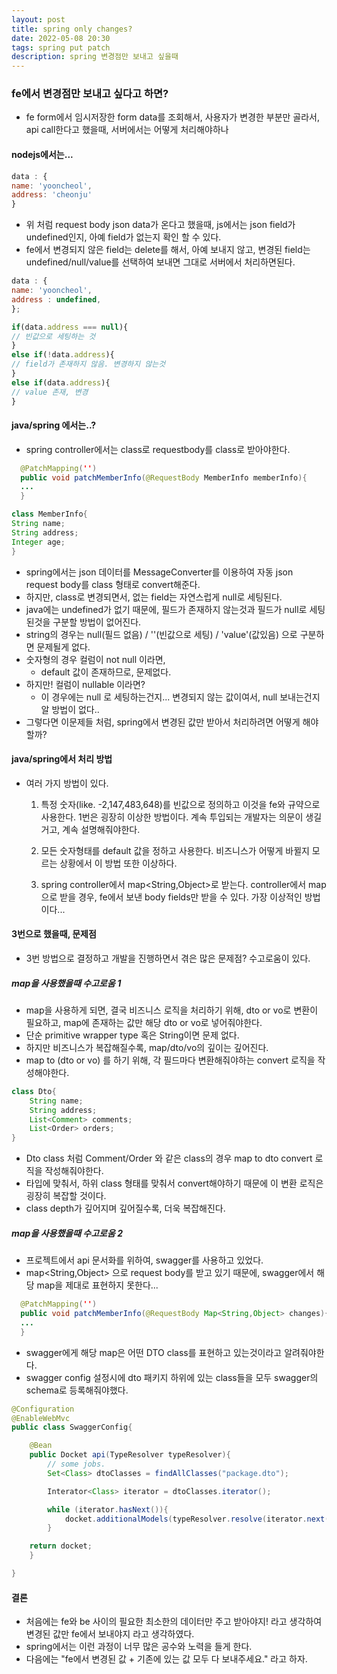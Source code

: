 ```yaml
---
layout: post
title: spring only changes?
date: 2022-05-08 20:30
tags: spring put patch
description: spring 변경점만 보내고 싶을때
---
```


### fe에서 변경점만 보내고 싶다고 하면?

- fe form에서 임시저장한 form data를 조회해서, 사용자가 변경한 부분만 골라서, api call한다고 했을때, 서버에서는 어떻게 처리해야하나

#### nodejs에서는...

```javascript
data : {
name: 'yooncheol',
address: 'cheonju'
}
```

- 위 처럼 request body json data가 온다고 했을때, js에서는 json field가 undefined인지, 아예 field가 없는지 확인 할 수 있다.
- fe에서 변경되지 않은 field는 delete를 해서, 아예 보내지 않고, 변경된 field는 undefined/null/value를 선택하여 보내면 그대로 서버에서 처리하면된다.

```javascript
data : {
name: 'yooncheol',
address : undefined,
};

if(data.address === null){
// 빈값으로 세팅하는 것
}
else if(!data.address){
// field가 존재하지 않음. 변경하지 않는것
}
else if(data.address){
// value 존재, 변경
}
```

#### java/spring 에서는..?

- spring controller에서는 class로 requestbody를 class로 받아야한다.

```java
  @PatchMapping('')
  public void patchMemberInfo(@RequestBody MemberInfo memberInfo){
  ...
  }

class MemberInfo{
String name;
String address;
Integer age;
}
```

- spring에서는 json 데이터를 MessageConverter를 이용하여 자동 json request body를 class 형태로 convert해준다.
- 하지만, class로 변경되면서, 없는 field는 자연스럽게 null로 세팅된다.
- java에는 undefined가 없기 때문에, 필드가 존재하지 않는것과 필드가 null로 세팅된것을 구분할 방법이 없어진다.
- string의 경우는 null(필드 없음) / ''(빈값으로 세팅) / 'value'(값있음) 으로 구분하면 문제될게 없다.
- 숫자형의 경우 컬럼이 not null 이라면,
  - default 값이 존재하므로, 문제없다.
- 하지만! 컬럼이 nullable 이라면?
  - 이 경우에는 null 로 세팅하는건지... 변경되지 않는 값이여서, null 보내는건지 알 방법이 없다..
- 그렇다면 이문제들 처럼, spring에서 변경된 값만 받아서 처리하려면 어떻게 해야할까?

#### java/spring에서 처리 방법

- 여러 가지 방법이 있다.

  1. 특정 숫자(like. -2,147,483,648)를 빈값으로 정의하고 이것을 fe와 규약으로 사용한다.
     1번은 굉장히 이상한 방법이다.
     계속 투입되는 개발자는 의문이 생길거고, 계속 설명해줘야한다.

  2. 모든 숫자형태를 default 값을 정하고 사용한다.
     비즈니스가 어떻게 바뀔지 모르는 상황에서 이 방법 또한 이상하다.

  3. spring controller에서 map<String,Object>로 받는다.
     controller에서 map으로 받을 경우, fe에서 보낸 body fields만 받을 수 있다.
     가장 이상적인 방법이다...

#### 3번으로 했을때, 문제점

- 3번 방법으로 결정하고 개발을 진행하면서 겪은 많은 문제점? 수고로움이 있다.

##### map을 사용했을때 수고로움 1

- map을 사용하게 되면, 결국 비즈니스 로직을 처리하기 위해, dto or vo로 변환이 필요하고, map에 존재하는 값만 해당 dto or vo로 넣어줘야한다.
- 단순 primitive wrapper type 혹은 String이면 문제 없다.
- 하지만 비즈니스가 복잡해질수록, map/dto/vo의 깊이는 깊어진다.
- map to (dto or vo) 를 하기 위해, 각 필드마다 변환해줘야하는 convert 로직을 작성해야한다.

```java
class Dto{
    String name;
    String address;
    List<Comment> comments;
    List<Order> orders;
}
```

- Dto class 처럼 Comment/Order 와 같은 class의 경우 map to dto convert 로직을 작성해줘야한다.
- 타입에 맞춰서, 하위 class 형태를 맞춰서 convert해야하기 때문에 이 변환 로직은 굉장히 복잡할 것이다.
- class depth가 깊어지며 깊어질수록, 더욱 복잡해진다.

##### map을 사용했을때 수고로움 2

- 프로젝트에서 api 문서화를 위하여, swagger를 사용하고 있었다.
- map<String,Object> 으로 request body를 받고 있기 때문에, swagger에서 해당 map을 제대로 표현하지 못한다...

```java
  @PatchMapping('')
  public void patchMemberInfo(@RequestBody Map<String,Object> changes){
  ...
  }
```

- swagger에게 해당 map은 어떤 DTO class를 표현하고 있는것이라고 알려줘야한다.
- swagger config 설정시에 dto 패키지 하위에 있는 class들을 모두 swagger의 schema로 등록해줘야했다.

```java
@Configuration
@EnableWebMvc
public class SwaggerConfig{

    @Bean
    public Docket api(TypeResolver typeResolver){
        // some jobs.
        Set<Class> dtoClasses = findAllClasses("package.dto");

        Interator<Class> iterator = dtoClasses.iterator();

        while (iterator.hasNext()){
            docket.additionalModels(typeResolver.resolve(iterator.next()));
        }

    return docket;
    }

}
```

#### 결론

- 처음에는 fe와 be 사이의 필요한 최소한의 데이터만 주고 받아야지! 라고 생각하여 변경된 값만 fe에서 보내야지 라고 생각하였다.
- spring에서는 이런 과정이 너무 많은 공수와 노력을 들게 한다.
- 다음에는 "fe에서 변경된 값 + 기존에 있는 값 모두 다 보내주세요." 라고 하자.
